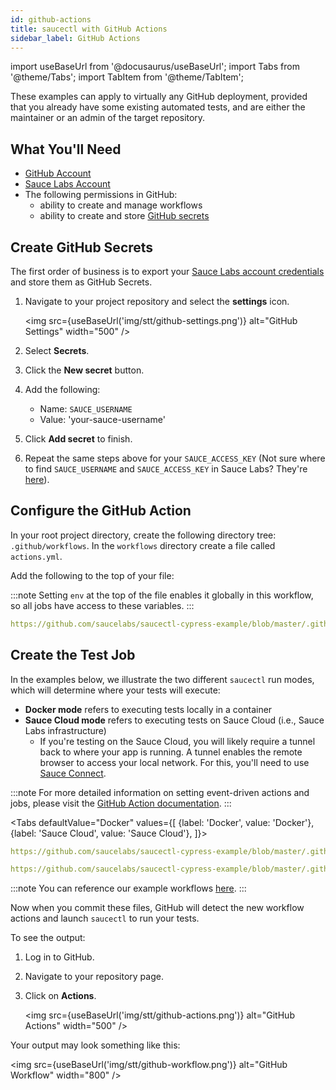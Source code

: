 ```yaml
---
id: github-actions
title: saucectl with GitHub Actions
sidebar_label: GitHub Actions
---
```


import useBaseUrl from '@docusaurus/useBaseUrl';
import Tabs from '@theme/Tabs';
import TabItem from '@theme/TabItem';

These examples can apply to virtually any GitHub deployment, provided that you already have some existing automated tests, and are either the maintainer or an admin of the target repository.

## What You'll Need

* [GitHub Account](https://github.com/join)
* [Sauce Labs Account](https://saucelabs.com/sign-up)
* The following permissions in GitHub:
    * ability to create and manage workflows
    * ability to create and store [GitHub secrets](https://docs.github.com/en/free-pro-team@latest/actions/reference/encrypted-secrets)

## Create GitHub Secrets

The first order of business is to export your [Sauce Labs account credentials](https://app.saucelabs.com/user-settings) and store them as GitHub Secrets.

1. Navigate to your project repository and select the __settings__ icon.

    <img src={useBaseUrl('img/stt/github-settings.png')} alt="GitHub Settings" width="500" />

2. Select __Secrets__.
3. Click the __New secret__ button.
4. Add the following:
    * Name: `SAUCE_USERNAME`
    * Value: 'your-sauce-username'
5. Click __Add secret__ to finish.
6. Repeat the same steps above for your `SAUCE_ACCESS_KEY` (Not sure where to find `SAUCE_USERNAME` and `SAUCE_ACCESS_KEY` in Sauce Labs? They're [here](https://app.saucelabs.com/user-settings)).

## Configure the GitHub Action

In your root project directory, create the following directory tree: `.github/workflows`. In the `workflows` directory create a file called `actions.yml`.

Add the following to the top of your file:

:::note
Setting `env` at the top of the file enables it globally in this workflow, so all jobs have access to these variables.
:::

```yaml reference
https://github.com/saucelabs/saucectl-cypress-example/blob/master/.github/workflows/test.yml#L3-L13
```

## Create the Test Job

In the examples below, we illustrate the two different `saucectl` run modes, which will determine where your tests will execute:
* __Docker mode__ refers to executing tests locally in a container
* __Sauce Cloud mode__ refers to executing tests on Sauce Cloud (i.e., Sauce Labs infrastructure)
  * If you're testing on the Sauce Cloud, you will likely require a tunnel back to where your app is running. A tunnel enables the remote browser to access your local network. For this, you'll need to use [Sauce Connect](/secure-connections/sauce-connect).

:::note
For more detailed information on setting event-driven actions and jobs, please visit the [GitHub Action documentation](https://docs.github.com/en/free-pro-team@latest/actions/learn-github-actions/introduction-to-github-actions#the-components-of-github-actions).
:::

<Tabs
  defaultValue="Docker"
  values={[
    {label: 'Docker', value: 'Docker'},
    {label: 'Sauce Cloud', value: 'Sauce Cloud'},
  ]}>

<TabItem value="Docker">

```yaml reference
https://github.com/saucelabs/saucectl-cypress-example/blob/master/.github/workflows/test.yml#L21-L25
```

</TabItem>
<TabItem value="Sauce Cloud">

```yaml reference
https://github.com/saucelabs/saucectl-cypress-example/blob/master/.github/workflows/test.yml#L27-L31
```

</TabItem>
</Tabs>

:::note
You can reference our example workflows [here](https://github.com/saucelabs/saucectl-cypress-example/tree/master/.github/workflows).
:::

Now when you commit these files, GitHub will detect the new workflow actions and launch `saucectl` to run your tests.

To see the output:

1. Log in to GitHub.
2. Navigate to your repository page.
3. Click on **Actions**.

    <img src={useBaseUrl('img/stt/github-actions.png')} alt="GitHub Actions" width="500" />

Your output may look something like this:

<img src={useBaseUrl('img/stt/github-workflow.png')} alt="GitHub Workflow" width="800" />
